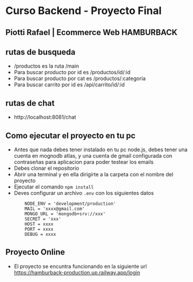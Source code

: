 
# Curso Backend - Proyecto Final
## Piotti Rafael | Ecommerce Web HAMBURBACK



## rutas de busqueda
- /productos es la ruta /main
- Para buscar producto por id es /productos/id/:id
- Para buscar producto por cat es /productos/:categoria
- Para buscar carrito por id es /api/carrito/id/:id

## rutas de chat 
 - http://localhost:8081/chat

## Como ejecutar el proyecto en tu pc
- Antes que nada debes tener instalado en tu pc node.js, debes tener una cuenta en mognodb atlas, y una cuenta de gmail configurada con contraseñas para aplicacion
para poder testear los emails
- Debes clonar el repositorio
- Abrir una terminal y en ella dirigirte a la carpeta con el nombre del proyecto
- Ejecutar el comando ``` npm install ```
- Deves configurar un archivo ``` .env ``` con los siguientes datos
    ```
        NODE_ENV = 'development/production'
        MAIL = 'xxxx@gmail.com'
        MONGO_URL = 'mongodb+srv://xxx'
        SECRET = 'xxx'
        HOST = xxxx
        PORT = xxxx
        DEBUG = xxxx

    ```

## Proyecto Online
- El proyecto se encuntra funcionando en la siguiente url https://hamburback-production.up.railway.app/login 